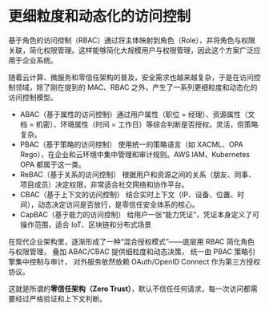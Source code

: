 # 更细粒度和动态化的访问控制
基于角色的访问控制（RBAC）通过将主体映射到角色（Role），并将角色与权限关联，简化权限管理。这样能够简化大规模用户与权限管理，因此这个方案广泛应用于企业系统。

随着云计算、微服务和零信任架构的普及，安全需求也越来越复杂，于是在访问控制领域，除了刚在提到的 MAC、RBAC 之外，产生了一系列更细粒度和动态化的访问控制模型。

- ABAC（基于属性的访问控制）通过用户属性（职位 = 经理）、资源属性（文档 = 机密）、环境属性（时间 = 工作日）等综合判断是否授权。灵活，但策略复杂。
- PBAC（基于策略的访问控制） 使用统一的策略语言（如 XACML、OPA Rego），在企业和云环境中集中管理和审计规则。AWS IAM、Kubernetes OPA 都属于这一类。
- ReBAC（基于关系的访问控制） 根据用户和资源之间的关系（朋友、同事、项目成员）决定权限，非常适合社交网络和协作平台。
- CBAC（基于上下文的访问控制） 结合实时上下文（IP、设备、位置、时间），动态决定访问是否放行，是零信任安全体系的核心。
- CapBAC（基于能力的访问控制） 给用户一张“能力凭证”，凭证本身定义了可操作范围，适合 IoT、区块链和分布式场景

在现代企业架构里，逐渐形成了一种“混合授权模式”——底层用 RBAC 简化角色与权限管理， 叠加 ABAC/CBAC 提供细粒度和动态决策， 统一由 PBAC 策略引擎集中控制与审计， 对外服务依然依赖 OAuth/OpenID Connect 作为第三方授权协议。

这就是所谓的**零信任架构（Zero Trust）**，默认不信任任何请求，每一次访问都需要经过严格验证和上下文判断。